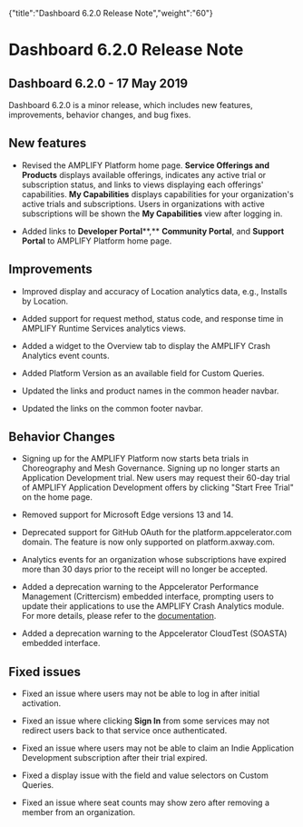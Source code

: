 {"title":"Dashboard 6.2.0 Release Note","weight":"60"} 

# Dashboard 6.2.0 Release Note

## Dashboard 6.2.0 - 17 May 2019

Dashboard 6.2.0 is a minor release, which includes new features, improvements, behavior changes, and bug fixes.

## New features

*   Revised the AMPLIFY Platform home page. **Service Offerings and Products** displays available offerings, indicates any active trial or subscription status, and links to views displaying each offerings' capabilities. **My Capabilities** displays capabilities for your organization's active trials and subscriptions. Users in organizations with active subscriptions will be shown the **My Capabilities** view after logging in.
    
*   Added links to **Developer Portal****,** **Community Portal**, and **Support Portal** to AMPLIFY Platform home page.
    

## Improvements

*   Improved display and accuracy of Location analytics data, e.g., Installs by Location.
    
*   Added support for request method, status code, and response time in AMPLIFY Runtime Services analytics views.
    
*   Added a widget to the Overview tab to display the AMPLIFY Crash Analytics event counts.
    
*   Added Platform Version as an available field for Custom Queries.
    
*   Updated the links and product names in the common header navbar.
    
*   Updated the links on the common footer navbar.
    

## Behavior Changes

*   Signing up for the AMPLIFY Platform now starts beta trials in Choreography and Mesh Governance. Signing up no longer starts an Application Development trial. New users may request their 60-day trial of AMPLIFY Application Development offers by clicking "Start Free Trial" on the home page.
    
*   Removed support for Microsoft Edge versions 13 and 14.
    
*   Deprecated support for GitHub OAuth for the platform.appcelerator.com domain. The feature is now only supported on platform.axway.com.
    
*   Analytics events for an organization whose subscriptions have expired more than 30 days prior to the receipt will no longer be accepted.
    
*   Added a deprecation warning to the Appcelerator Performance Management (Crittercism) embedded interface, prompting users to update their applications to use the AMPLIFY Crash Analytics module. For more details, please refer to the [documentation](https://docs.axway.com/bundle/AMPLIFY_Appcelerator_Services_allOS_en/page/amplify_crash_analytics.html).
    
*   Added a deprecation warning to the Appcelerator CloudTest (SOASTA) embedded interface.
    

## Fixed issues

*   Fixed an issue where users may not be able to log in after initial activation.
    
*   Fixed an issue where clicking **Sign In** from some services may not redirect users back to that service once authenticated.
    
*   Fixed an issue where users may not be able to claim an Indie Application Development subscription after their trial expired.
    
*   Fixed a display issue with the field and value selectors on Custom Queries.
    
*   Fixed an issue where seat counts may show zero after removing a member from an organization.